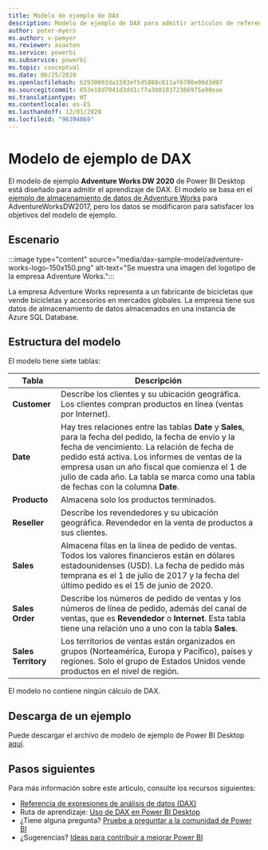 ```yaml
---
title: Modelo de ejemplo de DAX
description: Modelo de ejemplo de DAX para admitir artículos de referencia.
author: peter-myers
ms.author: v-pemyer
ms.reviewer: asaxton
ms.service: powerbi
ms.subservice: powerbi
ms.topic: conceptual
ms.date: 06/25/2020
ms.openlocfilehash: b2930003da1593ef5d5888c611af6700e00d3d07
ms.sourcegitcommit: 653e18d7041d3dd1cf7a38010372366975a98eae
ms.translationtype: HT
ms.contentlocale: es-ES
ms.lasthandoff: 12/01/2020
ms.locfileid: "96394069"
---
```

# <a name="dax-sample-model"></a>Modelo de ejemplo de DAX

El modelo de ejemplo **Adventure Works DW 2020** de Power BI Desktop está diseñado para admitir el aprendizaje de DAX. El modelo se basa en el [ejemplo de almacenamiento de datos de Adventure Works](/sql/samples/adventureworks-install-configure#data-warehouse-downloads) para AdventureWorksDW2017, pero los datos se modificaron para satisfacer los objetivos del modelo de ejemplo.

## <a name="scenario"></a>Escenario

:::image type="content" source="media/dax-sample-model/adventure-works-logo-150x150.png" alt-text="Se muestra una imagen del logotipo de la empresa Adventure Works.":::

La empresa Adventure Works representa a un fabricante de bicicletas que vende bicicletas y accesorios en mercados globales. La empresa tiene sus datos de almacenamiento de datos almacenados en una instancia de Azure SQL Database.

## <a name="model-structure"></a>Estructura del modelo

El modelo tiene siete tablas:

|Tabla|Descripción|
|-----|-------|
|**Customer**|Describe los clientes y su ubicación geográfica. Los clientes compran productos en línea (ventas por Internet).|
|**Date**|Hay tres relaciones entre las tablas **Date** y **Sales**, para la fecha del pedido, la fecha de envío y la fecha de vencimiento. La relación de fecha de pedido está activa. Los informes de ventas de la empresa usan un año fiscal que comienza el 1 de julio de cada año. La tabla se marca como una tabla de fechas con la columna **Date**.|
|**Producto**|Almacena solo los productos terminados.|
|**Reseller**|Describe los revendedores y su ubicación geográfica. Revendedor en la venta de productos a sus clientes.|
|**Sales**|Almacena filas en la línea de pedido de ventas. Todos los valores financieros están en dólares estadounidenses (USD). La fecha de pedido más temprana es el 1 de julio de 2017 y la fecha del último pedido es el 15 de junio de 2020.|
|**Sales Order**|Describe los números de pedido de ventas y los números de línea de pedido, además del canal de ventas, que es **Revendedor** o **Internet**. Esta tabla tiene una relación uno a uno con la tabla **Sales**.|
|**Sales Territory**|Los territorios de ventas están organizados en grupos (Norteamérica, Europa y Pacífico), países y regiones. Solo el grupo de Estados Unidos vende productos en el nivel de región.|

El modelo no contiene ningún cálculo de DAX.

## <a name="download-sample"></a>Descarga de un ejemplo

Puede descargar el archivo de modelo de ejemplo de Power BI Desktop [aquí](https://aka.ms/dax-docs-sample-file).

## <a name="next-steps"></a>Pasos siguientes

Para más información sobre este artículo, consulte los recursos siguientes:

- [Referencia de expresiones de análisis de datos (DAX)](/dax/)
- Ruta de aprendizaje: [Uso de DAX en Power BI Desktop](/learn/paths/dax-power-bi/)
- ¿Tiene alguna pregunta? [Pruebe a preguntar a la comunidad de Power BI](https://community.powerbi.com/)
- ¿Sugerencias? [Ideas para contribuir a mejorar Power BI](https://ideas.powerbi.com)